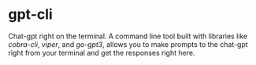 # gpt-cli
Chat-gpt right on the terminal. A command line tool built with libraries like *cobra-cli*, *viper*, and *go-gpt3*, allows you to make prompts to the chat-gpt right from your terminal and get the responses right here.
